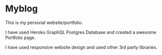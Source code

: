 # Myblog


This is my personal website/portfolio.

I have used Heroku GraphQL Postgres Database and created a awesome Portfolio page.

I have used responsive website design and used other 3rd party libraries.
